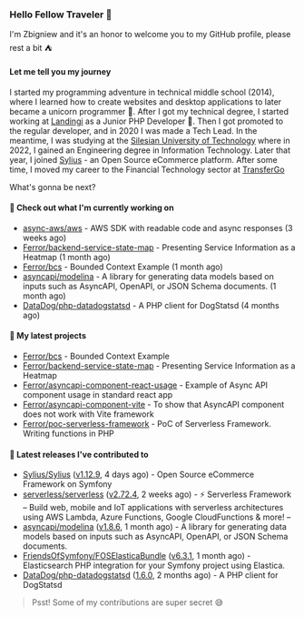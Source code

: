### Hello Fellow Traveler 👋

I'm Zbigniew and it's an honor to welcome you to my GitHub profile, please rest a bit ⛺️

#### Let me tell you my journey

I started my programming adventure in technical middle school (2014), where I learned how to create websites and desktop applications to later became a unicorn programmer 🦄. After I got my technical degree, I started working at [Landingi](https://github.com/landingi) as a Junior PHP Developer 🥇. Then I got promoted to the regular developer, and in 2020 I was made a Tech Lead. In the meantime, I was studying at the [Silesian University of Technology](https://www.polsl.pl/en/) where in 2022, I gained an Engineering degree in Information Technology. Later that year, I joined [Sylius](https://github.com/sylius) - an Open Source eCommerce platform. After some time, I moved my career to the Financial Technology sector at [TransferGo](https://github.com/transfergo)

What's gonna be next?

#### 👷 Check out what I'm currently working on

- [async-aws/aws](https://github.com/async-aws/aws) - AWS SDK with readable code and async responses (3 weeks ago)
- [Ferror/backend-service-state-map](https://github.com/Ferror/backend-service-state-map) - Presenting Service Information as a Heatmap (1 month ago)
- [Ferror/bcs](https://github.com/Ferror/bcs) - Bounded Context Example (1 month ago)
- [asyncapi/modelina](https://github.com/asyncapi/modelina) - A library for generating data models based on inputs such as AsyncAPI, OpenAPI, or JSON Schema documents. (1 month ago)
- [DataDog/php-datadogstatsd](https://github.com/DataDog/php-datadogstatsd) - A PHP client for DogStatsd (4 months ago)

#### 🌱 My latest projects

- [Ferror/bcs](https://github.com/Ferror/bcs) - Bounded Context Example
- [Ferror/backend-service-state-map](https://github.com/Ferror/backend-service-state-map) - Presenting Service Information as a Heatmap
- [Ferror/asyncapi-component-react-usage](https://github.com/Ferror/asyncapi-component-react-usage) - Example of Async API component usage in standard react app
- [Ferror/asyncapi-component-vite](https://github.com/Ferror/asyncapi-component-vite) - To show that AsyncAPI component does not work with Vite framework
- [Ferror/poc-serverless-framework](https://github.com/Ferror/poc-serverless-framework) - PoC of Serverless Framework. Writing functions in PHP

#### 🔭 Latest releases I've contributed to

- [Sylius/Sylius](https://github.com/Sylius/Sylius) ([v1.12.9](https://github.com/Sylius/Sylius/releases/tag/v1.12.9), 4 days ago) - Open Source eCommerce Framework on Symfony
- [serverless/serverless](https://github.com/serverless/serverless) ([v2.72.4](https://github.com/serverless/serverless/releases/tag/v2.72.4), 2 weeks ago) - ⚡ Serverless Framework – Build web, mobile and IoT applications with serverless architectures using AWS Lambda, Azure Functions, Google CloudFunctions &amp; more! – 
- [asyncapi/modelina](https://github.com/asyncapi/modelina) ([v1.8.6](https://github.com/asyncapi/modelina/releases/tag/v1.8.6), 1 month ago) - A library for generating data models based on inputs such as AsyncAPI, OpenAPI, or JSON Schema documents.
- [FriendsOfSymfony/FOSElasticaBundle](https://github.com/FriendsOfSymfony/FOSElasticaBundle) ([v6.3.1](https://github.com/FriendsOfSymfony/FOSElasticaBundle/releases/tag/v6.3.1), 1 month ago) - Elasticsearch PHP integration for your Symfony project using Elastica.
- [DataDog/php-datadogstatsd](https://github.com/DataDog/php-datadogstatsd) ([1.6.0](https://github.com/DataDog/php-datadogstatsd/releases/tag/1.6.0), 2 months ago) - A PHP client for DogStatsd

>
> Psst! Some of my contributions are super secret 😅
>
